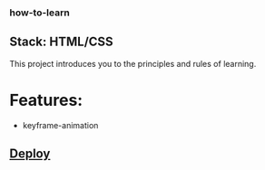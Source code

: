 ### how-to-learn

## Stack: HTML/CSS

This project introduces you to the principles and rules of learning.

# Features:

- keyframe-animation

## <a href="https://how-to-learn-nargisi.netlify.app/">Deploy</a>
